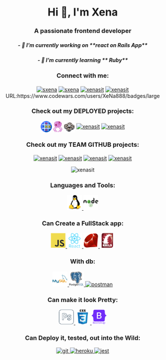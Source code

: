 <h1 align="center">Hi 👋, I'm Xena</h1>
<h3 align="center">A passionate frontend developer</h3>

<h5 align="center">- 🔭 I’m currently working on **react on Rails App**</h5>

<h5 align="center">- 🌱 I’m currently learning ** Ruby**</h5>

<h3 align="center">Connect with me:</h3>

<p align="center">
  <a href="https://portfolio2020-five.vercel.app/" target="blank">
    <img align="center" src="https://github.com/LearnProjects89/portfolio2020/blob/main/assets/img/favicon.png" alt="sxena" height="30" width="40" /></a>
  <a href="https://linkedin.com/in/sxena" target="blank">
    <img align="center" src="https://raw.githubusercontent.com/rahuldkjain/github-profile-readme-generator/master/src/images/icons/Social/linked-in-alt.svg" alt="sxena" height="30" width="40" /></a>
  <a href="https://www.codewars.com/users/XeNa888" target="blank">
    <img align="center" src="https://docs.codewars.com/logo.svg" alt="xenasit" height="30" width="40" /></a>
  <a href="https://dev.to/xenasit" target="blank">
    <img align="center" src="https://raw.githubusercontent.com/rahuldkjain/github-profile-readme-generator/master/src/images/icons/Social/devto.svg" alt="xenasit" height="30" width="40" /></a>
<!--   <a href="https://codepen.io/XenaSit" target="blank">
    <img align="center" src="https://raw.githubusercontent.com/rahuldkjain/github-profile-readme-generator/master/src/images/icons/Social/codesandbox.svg" alt="xenasit" height="30" width="40" /></a> -->
  URL:https://www.codewars.com/users/XeNa888/badges/large
</p>

<h3 align="center">Check out my DEPLOYED projects:</h3>

<p align="center">
  <a href="https://tic-tac-toe-five-virid.vercel.app/" target="blank">
    <img align="center" src="https://github.com/LearnProjects89/tic-tac-toe/blob/main/public/tic-tac-toe.png" alt="sxena" height="30"  /></a>
  
  <a href="https://jelly-hunt.vercel.app/" target="blank">
    <img align="center" src="https://github.com/LearnProjects89/jelly-hunt/blob/main/public/jelly.png" alt="sxena" height="30" /></a>
  
  <a href="https://color-box.vercel.app/" target="blank">
    <img align="center" src="https://github.com/LearnProjects89/color-box/blob/main/src/assets/backgroundImage.png" alt="xenasit" height="30" /></a>
  
  <a href=" https://bookclub-frontend.onrender.com/" target="blank">
      <img align="center" src="https://github.com/LearnProjects89/Book-Club/blob/main/bookclub-frontend/src/assets/logo.png" alt="xenasit" height="30" /></a>
  
  <a href="https://pig-latin-psi.vercel.app/" target="blank">
      <img align="center" src="https://github.com/LearnProjects89/pig-latin/blob/main/src/assets/logo.png" alt="xenasit" height="30" /></a>
 
</p>

<h3 align="center">Check out my TEAM GITHUB projects:</h3>

<p align="center">
<!--   <a href="https://github.com/LearnProjects89/tic-tac-toe" target="blank">
    <img align="center" src="https://github.com/LearnProjects89/tic-tac-toe/blob/main/public/tic-tac-toe.png" alt="sxena" height="30"  /></a>
  <a href="https://github.com/LearnProjects89/jelly-hunt" target="blank">
    <img align="center" src="https://github.com/LearnProjects89/jelly-hunt/blob/main/public/jelly.png" alt="sxena" height="30" /></a> -->
  
  <!-- <a href="https://github.com/LearnProjects89/color-box" target="blank">
    <img align="center" src="https://github.com/LearnProjects89/color-box/blob/main/src/assets/backgroundImage.png" alt="xenasit" height="30" /></a> -->
  
  <a href="https://github.com/LearnProjects89/mix-and-match" target="blank">
    <img align="center" src="https://github.com/LearnProjects89/mix-and-match/blob/main/frontend%20district%2012/src/assets/gitlogo.png" alt="xenasit" height="30"  /></a>
  <a href="https://github.com/LearnProjects89/Book-Club/tree/main" target="blank">
      <img align="center" src="https://github.com/LearnProjects89/Book-Club/blob/main/bookclub-frontend/src/assets/logo.png" alt="xenasit" height="30" /></a>
  <a href="https://github.com/LearnProjects89/apartment-app" target="blank">
      <img align="center" src="https://github.com/LearnProjects89/apartment-app/blob/main/frontend-apt-app/src/assets/home.png" alt="xenasit" height="30" /></a>
  <a href="https://github.com/LearnProjects89/pig-latin" target="blank">
      <img align="center" src="https://github.com/LearnProjects89/pig-latin/blob/main/src/assets/logo.png" alt="xenasit" height="30" /></a>
  
</p>

<p align="center"><img src="https://github-readme-streak-stats.herokuapp.com/?user=xenasit&" alt="xenasit" /></p>

<h3 align="center">Languages and Tools:</h3>
<p align="center"> 
  <a href="https://www.linux.org/" target="_blank" rel="noreferrer"><img src="https://raw.githubusercontent.com/devicons/devicon/master/icons/linux/linux-original.svg" alt="linux" width="40" height="40"/> </a> 
  <a href="https://nodejs.org" target="_blank" rel="noreferrer"> <img src="https://raw.githubusercontent.com/devicons/devicon/master/icons/nodejs/nodejs-original-wordmark.svg" alt="nodejs" width="40" height="40"/> </a> 
</p>
<h3 align="center">Can Create a FullStack app:</h3>
<p align="center"> 
  <a href="https://developer.mozilla.org/en-US/docs/Web/JavaScript" target="_blank" rel="noreferrer"> <img src="https://raw.githubusercontent.com/devicons/devicon/master/icons/javascript/javascript-original.svg" alt="javascript" width="40" height="40"/> </a> 
  <a href="https://reactjs.org/" target="_blank" rel="noreferrer"> <img src="https://raw.githubusercontent.com/devicons/devicon/master/icons/react/react-original-wordmark.svg" alt="react" width="40" height="40"/> </a> 
  <a href="https://www.ruby-lang.org/en/" target="_blank" rel="noreferrer"><img src="https://raw.githubusercontent.com/devicons/devicon/master/icons/ruby/ruby-original.svg" alt="ruby" width="40" height="40"/> </a> 
  <a href="https://rubyonrails.org" target="_blank" rel="noreferrer"> <img src="https://raw.githubusercontent.com/devicons/devicon/master/icons/rails/rails-original-wordmark.svg" alt="rails" width="40" height="40"/> </a> 
</p>
<h3 align="center">With db:</h3>
<p align="center">
  <a href="https://www.mysql.com/" target="_blank" rel="noreferrer"><img src="https://raw.githubusercontent.com/devicons/devicon/master/icons/mysql/mysql-original-wordmark.svg" alt="mysql" width="40" height="40"/> </a> 
  <a href="https://www.postgresql.org" target="_blank" rel="noreferrer"> <img src="https://raw.githubusercontent.com/devicons/devicon/master/icons/postgresql/postgresql-original-wordmark.svg" alt="postgresql" width="40" height="40"/> </a> 
  <a href="https://postman.com" target="_blank" rel="noreferrer"><img src="https://www.vectorlogo.zone/logos/getpostman/getpostman-icon.svg" alt="postman" width="40" height="40"/> </a> 
</p>
<h3 align="center">Can make it look Pretty:</h3>
<p align="center">
  <a href="https://www.photoshop.com/en" target="_blank" rel="noreferrer"><img src="https://raw.githubusercontent.com/devicons/devicon/master/icons/photoshop/photoshop-line.svg" alt="photoshop" width="40" height="40"/> </a> 
  <a href="https://www.w3schools.com/css/" target="_blank" rel="noreferrer"> <img src="https://raw.githubusercontent.com/devicons/devicon/master/icons/css3/css3-original-wordmark.svg" alt="css3" width="40" height="40"/> </a> 
  <a href="https://getbootstrap.com" target="_blank" rel="noreferrer"><img src="https://raw.githubusercontent.com/devicons/devicon/master/icons/bootstrap/bootstrap-plain-wordmark.svg" alt="bootstrap" width="40" height="40"/> </a> 
</p>
<h3 align="center">Can Deploy it, tested, out into the Wild:</h3>
<p align="center">
  <a href="https://git-scm.com/" target="_blank" rel="noreferrer"> <img src="https://www.vectorlogo.zone/logos/git-scm/git-scm-icon.svg" alt="git" width="40" height="40"/> </a> 
  <a href="https://heroku.com" target="_blank" rel="noreferrer"> <img src="https://www.vectorlogo.zone/logos/heroku/heroku-icon.svg" alt="heroku" width="40" height="40"/> </a> 
  <a href="https://jestjs.io" target="_blank" rel="noreferrer"><img src="https://www.vectorlogo.zone/logos/jestjsio/jestjsio-icon.svg" alt="jest" width="40" height="40"/> </a> 
</p>

<!--============================================================== 

<h3 align="center">A passionate frontend developer from India</h3>

<p align="left"> <img src="https://komarev.com/ghpvc/?username=xenasit&label=Profile%20views&color=0e75b6&style=flat" alt="xenasit" /> </p>

<p align="left"> <a href="https://github.com/ryo-ma/github-profile-trophy"><img src="https://github-profile-trophy.vercel.app/?username=xenasit" alt="xenasit" /></a> </p>

<h3 align="left">Connect with me:</h3>
<p align="left">
<a href="https://dev.to/xenasit" target="blank"><img align="center" src="https://raw.githubusercontent.com/rahuldkjain/github-profile-readme-generator/master/src/images/icons/Social/devto.svg" alt="xenasit" height="30" width="40" /></a>
</p>

<p><img align="left" src="https://github-readme-stats.vercel.app/api/top-langs?username=xenasit&show_icons=true&locale=en&layout=compact" alt="xenasit" /></p>

<p>&nbsp;<img align="center" src="https://github-readme-stats.vercel.app/api?username=xenasit&show_icons=true&locale=en" alt="xenasit" /></p>

<p><img align="center" src="https://github-readme-streak-stats.herokuapp.com/?user=xenasit&" alt="xenasit" /></p>
-->
